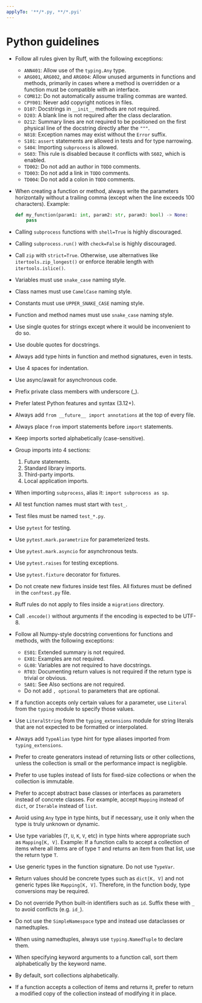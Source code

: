 ```yaml
---
applyTo: '**/*.py, **/*.pyi'
---
```


# Python guidelines

- Follow all rules given by Ruff, with the following exceptions:
  - `ANN401`: Allow use of the `typing.Any` type.
  - `ARG001`, `ARG002`, and `ARG004`: Allow unused arguments in functions and methods, primarily in
    cases where a method is overridden or a function must be compatible with an interface.
  - `COM812`: Do not automatically assume trailing commas are wanted.
  - `CPY001`: Never add copyright notices in files.
  - `D107`: Docstrings in `__init__` methods are not required.
  - `D203`: A blank line is not required after the class declaration.
  - `D212`: Summary lines are not required to be positioned on the first physical line of the
    docstring directly after the `"""`.
  - `N818`: Exception names may exist without the `Error` suffix.
  - `S101`: `assert` statements are allowed in tests and for type narrowing.
  - `S404`: Importing `subprocess` is allowed.
  - `S603`: This rule is disabled because it conflicts with `S602`, which is enabled.
  - `TD002`: Do not add an author in `TODO` comments.
  - `TD003`: Do not add a link in `TODO` comments.
  - `TD004`: Do not add a colon in `TODO` comments.
- When creating a function or method, always write the parameters horizontally without a trailing
  comma (except when the line exceeds 100 characters). Example:

  ```python
  def my_function(param1: int, param2: str, param3: bool) -> None:
      pass
  ```

- Calling `subprocess` functions with `shell=True` is highly discouraged.
- Calling `subprocess.run()` with `check=False` is highly discouraged.
- Call `zip` with `strict=True`. Otherwise, use alternatives like `itertools.zip_longest()` or
  enforce iterable length with `itertools.islice()`.
- Variables must use `snake_case` naming style.
- Class names must use `CamelCase` naming style.
- Constants must use `UPPER_SNAKE_CASE` naming style.
- Function and method names must use `snake_case` naming style.
- Use single quotes for strings except where it would be inconvenient to do so.
- Use double quotes for docstrings.
- Always add type hints in function and method signatures, even in tests.
- Use 4 spaces for indentation.
- Use async/await for asynchronous code.
- Prefix private class members with underscore (\_).
- Prefer latest Python features and syntax (3.12+).
- Always add `from __future__ import annotations` at the top of every file.
- Always place `from` import statements before `import` statements.
- Keep imports sorted alphabetically (case-sensitive).
- Group imports into 4 sections:
  1. Future statements.
  2. Standard library imports.
  3. Third-party imports.
  4. Local application imports.
- When importing `subprocess`, alias it: `import subprocess as sp`.
- All test function names must start with `test_`.
- Test files must be named `test_*.py`.
- Use `pytest` for testing.
- Use `pytest.mark.parametrize` for parameterized tests.
- Use `pytest.mark.asyncio` for asynchronous tests.
- Use `pytest.raises` for testing exceptions.
- Use `pytest.fixture` decorator for fixtures.
- Do not create new fixtures inside test files. All fixtures must be defined in the `conftest.py`
  file.
- Ruff rules do not apply to files inside a `migrations` directory.
- Call `.encode()` without arguments if the encoding is expected to be UTF-8.
- Follow all Numpy-style docstring conventions for functions and methods, with the following
  exceptions:
  - `ES01`: Extended summary is not required.
  - `EX01`: Examples are not required.
  - `GL08`: Variables are not required to have docstrings.
  - `RT03`: Documenting return values is not required if the return type is trivial or obvious.
  - `SA01`: See Also sections are not required.
  - Do not add `, optional` to parameters that are optional.
- If a function accepts only certain values for a parameter, use `Literal` from the `typing`
  module to specify those values.
- Use `LiteralString` from the `typing_extensions` module for string literals that are not
  expected to be formatted or interpolated.
- Always add `TypeAlias` type hint for type aliases imported from `typing_extensions`.
- Prefer to create generators instead of returning lists or other collections, unless the
  collection is small or the performance impact is negligible.
- Prefer to use tuples instead of lists for fixed-size collections or when the collection is
  immutable.
- Prefer to accept abstract base classes or interfaces as parameters instead of concrete classes.
  For example, accept `Mapping` instead of `dict`, or `Iterable` instead of `list`.
- Avoid using `Any` type in type hints, but if necessary, use it only when the type is truly unknown
  or dynamic.
- Use type variables (`T`, `U`, `K`, `V`, etc) in type hints where appropriate such as
  `Mapping[K, V]`. Example: If a function calls to accept a collection of items where all items are
  of type `T` and returns an item from that list, use the return type `T`.
- Use generic types in the function signature. Do not use `TypeVar`.
- Return values should be concrete types such as `dict[K, V]` and not generic types like
  `Mapping[K, V]`. Therefore, in the function body, type conversions may be required.
- Do not override Python built-in identifiers such as `id`. Suffix these with `_` to avoid
  conflicts (e.g. `id_`).
- Do not use the `SimpleNamespace` type and instead use dataclasses or namedtuples.
- When using namedtuples, always use `typing.NamedTuple` to declare them.
- When specifying keyword arguments to a function call, sort them alphabetically by the keyword
  name.
- By default, sort collections alphabetically.
- If a function accepts a collection of items and returns it, prefer to return a modified copy of
  the collection instead of modifying it in place.
